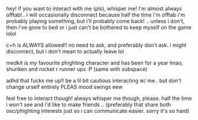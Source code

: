 hey! if you want to interact with me (pls), whisper me! I'm almost always offtab!.. i will occasionally disconnect because half the time i'm offtab i'm probably playing something, but i'll probably come back! .. unless i don't, then i've gone to bed or i just can't be bothered to keep myself on the game lolol

c+h is ALWAYS allowed!! no need to ask, and preferably don't ask. i might disconnect, but i don't mean to actually leave lol

medkit is my favourite phighting character and has been for a year lmao, shuriken and rocket r runner ups :P (same with subspace)

adhd that fucks me up!! be a lil bit cautious interacting w/ me.. but don't change urself entirely PLEAS
mood swings eew

feel free to interact though! always whisper me though, please. half the time i won't see and i'd like to make friends .. (preferably that share both osc/phighting interests just so i can communicate easier. sorry it's so hard)
